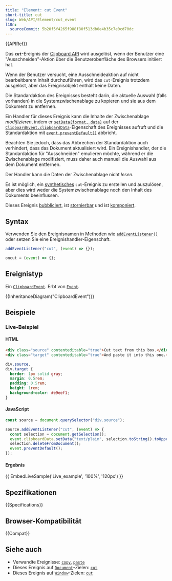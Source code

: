 ```yaml
---
title: "Element: cut Event"
short-title: cut
slug: Web/API/Element/cut_event
l10n:
  sourceCommit: 5b20f5f4265f988f80f513db0e4b35c7e0cd70dc
---
```


{{APIRef}}

Das **`cut`**-Ereignis der [Clipboard API](/de/docs/Web/API/Clipboard_API) wird ausgelöst, wenn der Benutzer eine "Ausschneiden"-Aktion über die Benutzeroberfläche des Browsers initiiert hat.

Wenn der Benutzer versucht, eine Ausschneideaktion auf nicht bearbeitbarem Inhalt durchzuführen, wird das `cut`-Ereignis trotzdem ausgelöst, aber das Ereignisobjekt enthält keine Daten.

Die Standardaktion des Ereignisses besteht darin, die aktuelle Auswahl (falls vorhanden) in die Systemzwischenablage zu kopieren und sie aus dem Dokument zu entfernen.

Ein Handler für dieses Ereignis kann die Inhalte der Zwischenablage _modifizieren_, indem er [`setData(format, data)`](/de/docs/Web/API/DataTransfer/setData) auf der [`ClipboardEvent.clipboardData`](/de/docs/Web/API/ClipboardEvent/clipboardData)-Eigenschaft des Ereignisses aufruft und die Standardaktion mit [`event.preventDefault()`](/de/docs/Web/API/Event/preventDefault) abbricht.

Beachten Sie jedoch, dass das Abbrechen der Standardaktion auch verhindert, dass das Dokument aktualisiert wird. Ein Ereignishandler, der die Standardaktion für "Ausschneiden" emulieren möchte, während er die Zwischenablage modifiziert, muss daher auch manuell die Auswahl aus dem Dokument entfernen.

Der Handler kann die Daten der Zwischenablage nicht _lesen_.

Es ist möglich, ein [synthetisches](/de/docs/Web/Events/Creating_and_triggering_events) `cut`-Ereignis zu erstellen und auszulösen, aber dies wird weder die Systemzwischenablage noch den Inhalt des Dokuments beeinflussen.

Dieses Ereignis [bubbliciert](/de/docs/Learn_web_development/Core/Scripting/Event_bubbling), ist [stornierbar](/de/docs/Web/API/Event/cancelable) und ist [komponiert](/de/docs/Web/API/Event/composed).

## Syntax

Verwenden Sie den Ereignisnamen in Methoden wie [`addEventListener()`](/de/docs/Web/API/EventTarget/addEventListener) oder setzen Sie eine Ereignishandler-Eigenschaft.

```js
addEventListener("cut", (event) => {});

oncut = (event) => {};
```

## Ereignistyp

Ein [`ClipboardEvent`](/de/docs/Web/API/ClipboardEvent). Erbt von [`Event`](/de/docs/Web/API/Event).

{{InheritanceDiagram("ClipboardEvent")}}

## Beispiele

### Live-Beispiel

#### HTML

```html
<div class="source" contenteditable="true">Cut text from this box.</div>
<div class="target" contenteditable="true">And paste it into this one.</div>
```

```css hidden
div.source,
div.target {
  border: 1px solid gray;
  margin: 0.5rem;
  padding: 0.5rem;
  height: 1rem;
  background-color: #e9eef1;
}
```

#### JavaScript

```js
const source = document.querySelector("div.source");

source.addEventListener("cut", (event) => {
  const selection = document.getSelection();
  event.clipboardData.setData("text/plain", selection.toString().toUpperCase());
  selection.deleteFromDocument();
  event.preventDefault();
});
```

#### Ergebnis

{{ EmbedLiveSample('Live_example', '100%', '120px') }}

## Spezifikationen

{{Specifications}}

## Browser-Kompatibilität

{{Compat}}

## Siehe auch

- Verwandte Ereignisse: [`copy`](/de/docs/Web/API/Element/copy_event), [`paste`](/de/docs/Web/API/Element/paste_event)
- Dieses Ereignis auf [`Document`](/de/docs/Web/API/Document)-Zielen: [`cut`](/de/docs/Web/API/Document/cut_event)
- Dieses Ereignis auf [`Window`](/de/docs/Web/API/Window)-Zielen: [`cut`](/de/docs/Web/API/Window/cut_event)

